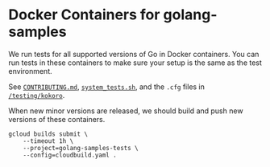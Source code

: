 # Docker Containers for golang-samples

We run tests for all supported versions of Go in Docker containers. You can run
tests in these containers to make sure your setup is the same as the test
environment.

See [`CONTRIBUTING.md`](/CONTRIBUTING.md),
[`system_tests.sh`](/testing/kokoro/system_tests.sh), and the `.cfg` files in
[`/testing/kokoro`](/testing/kokoro).

When new minor versions are released, we should build and push new versions of
these containers.

```
gcloud builds submit \
    --timeout 1h \
    --project=golang-samples-tests \
    --config=cloudbuild.yaml .
```